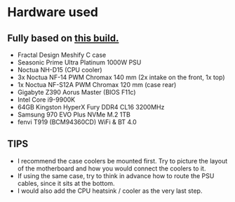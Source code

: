 # Hardware used
## Fully based on [this build.](https://infinitediaries.net/my-2020-hackintosh-hardware-spec/)

- Fractal Design Meshify C case  
- Seasonic Prime Ultra Platinum 1000W PSU  
- Noctua NH-D15 (CPU cooler)  
- 3x Noctua NF-14 PWM Chromax 140 mm (2x intake on the front, 1x top)  
- 1x Noctua NF-S12A PWM Chromax 120 mm (case rear)  
- Gigabyte Z390 Aorus Master (BIOS F11c)  
- Intel Core i9-9900K  
- 64GB Kingston HyperX Fury DDR4 CL16 3200MHz  
- Samsung 970 EVO Plus NVMe M.2 1TB  
- fenvi T919 (BCM94360CD) WiFi & BT 4.0  

## TIPS

- I recommend the case coolers be mounted first. Try to picture the layout of the motherboard and how you would connect the coolers to it.
- If using the same case, try to think in advance how to route the PSU cables, since it sits at the bottom.
- I would also add the CPU heatsink / cooler as the very last step.